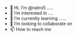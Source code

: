 - 👋 Hi, I’m @natro5 .....
- 👀 I’m interested in ....
- 🌱 I’m currently learning ......
- 💞️ I’m looking to collaborate on 
- 📫 How to reach me 

<!---
natro5/natro5 is a ✨ special ✨ repository because its `README.md` (this file) appears on your GitHub profile.
You can click the Preview link to take a look at your changes.
--->
